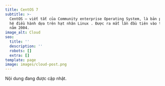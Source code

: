 ```yaml
---
title: CentOS 7
subtitle: >-
  CentOS – viết tắt của Community enterprise Operating System, là bản phân phối
  hệ điều hành dựa trên hạt nhân Linux . Được ra mắt lần đầu tiên vào tháng 5
  năm 2004.
image_alt: Cloud
seo:
  title: ''
  description: ''
  robots: []
  extra: []
template: page
image: images/cloud-post.png
---
```

Nội dung đang được cập nhật.
